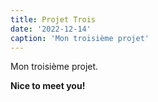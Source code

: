 ```yaml
---
title: Projet Trois
date: '2022-12-14'
caption: 'Mon troisième projet'
---
```


Mon troisième projet.

**Nice to meet you!**